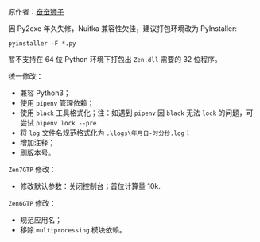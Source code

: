 原作者：[奋奋狮子](http://tieba.baidu.com/home/main?un=%E5%A5%8B%E5%A5%8B%E7%8B%AE%E5%AD%90)

因 Py2exe 年久失修，Nuitka 兼容性欠佳，建议打包环境改为 PyInstaller:

`pyinstaller -F *.py`

暂不支持在 64 位 Python 环境下打包出 `Zen.dll` 需要的 32 位程序。

统一修改：

- 兼容 Python3；
- 使用 `pipenv` 管理依赖；
- 使用 `black` 工具格式化；注：如遇到 `pipenv` 因 `black` 无法 `lock` 的问题，可尝试 `pipenv lock --pre`
- 将 `log` 文件名规范格式化为 `.\logs\年月日-时分秒.log`；
- 增加注释；
- 刷版本号。

`Zen7GTP` 修改：

- 修改默认参数：关闭控制台；首位计算量 10k.

`Zen6GTP` 修改：

- 规范应用名；
- 移除 `multiprocessing` 模块依赖。